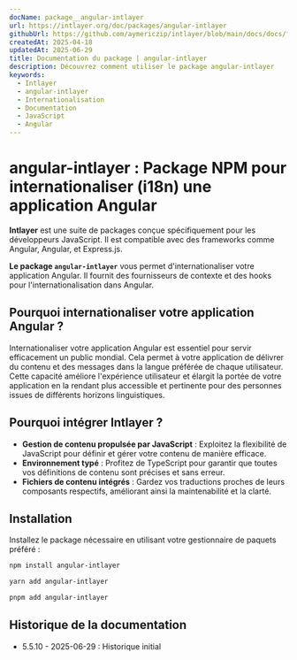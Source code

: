 ```yaml
---
docName: package__angular-intlayer
url: https://intlayer.org/doc/packages/angular-intlayer
githubUrl: https://github.com/aymericzip/intlayer/blob/main/docs/docs/fr/packages/angular-intlayer/index.md
createdAt: 2025-04-18
updatedAt: 2025-06-29
title: Documentation du package | angular-intlayer
description: Découvrez comment utiliser le package angular-intlayer
keywords:
  - Intlayer
  - angular-intlayer
  - Internationalisation
  - Documentation
  - JavaScript
  - Angular
---
```


# angular-intlayer : Package NPM pour internationaliser (i18n) une application Angular

**Intlayer** est une suite de packages conçue spécifiquement pour les développeurs JavaScript. Il est compatible avec des frameworks comme Angular, Angular, et Express.js.

**Le package `angular-intlayer`** vous permet d'internationaliser votre application Angular. Il fournit des fournisseurs de contexte et des hooks pour l'internationalisation dans Angular.

## Pourquoi internationaliser votre application Angular ?

Internationaliser votre application Angular est essentiel pour servir efficacement un public mondial. Cela permet à votre application de délivrer du contenu et des messages dans la langue préférée de chaque utilisateur. Cette capacité améliore l'expérience utilisateur et élargit la portée de votre application en la rendant plus accessible et pertinente pour des personnes issues de différents horizons linguistiques.

## Pourquoi intégrer Intlayer ?

- **Gestion de contenu propulsée par JavaScript** : Exploitez la flexibilité de JavaScript pour définir et gérer votre contenu de manière efficace.
- **Environnement typé** : Profitez de TypeScript pour garantir que toutes vos définitions de contenu sont précises et sans erreur.
- **Fichiers de contenu intégrés** : Gardez vos traductions proches de leurs composants respectifs, améliorant ainsi la maintenabilité et la clarté.

## Installation

Installez le package nécessaire en utilisant votre gestionnaire de paquets préféré :

```bash packageManager="npm"
npm install angular-intlayer
```

```bash packageManager="yarn"
yarn add angular-intlayer
```

```bash packageManager="pnpm"
pnpm add angular-intlayer
```

## Historique de la documentation

- 5.5.10 - 2025-06-29 : Historique initial
